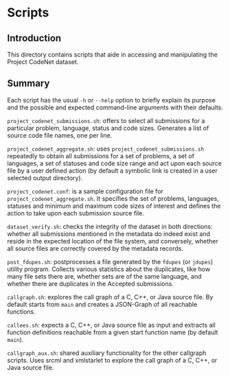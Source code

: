 # Scripts

## Introduction

This directory contains scripts that aide in accessing and
manipulating the Project CodeNet dataset.

## Summary

Each script has the usual `-h` or `--help` option to briefly explain its
purpose and the possible and expected command-line arguments with
their defaults.
  
`project_codenet_submissions.sh`: offers to select all submissions for a
particular problem, language,
status and code sizes. Generates a list of source code file names, one
per line.

`project_codenet_aggregate.sh`: uses `project_codenet_submissions.sh` repeatedly to
obtain all submissions for
a set of problems, a set of languages, a set of statuses and code size
range and act upon each source file by a user defined action (by
default a symbolic link is created in a user selected output directory).

`project_codenet.conf`: is a sample configuration file for `project_codenet_aggregate.sh`. It
specifies the set of problems, languages, statuses and minimum and
maximum code sizes of interest and
defines the action to take upon each submission source file.

`dataset_verify.sh`: checks the integrity of the dataset in both
directions: whether all
submissions mentioned in the metadata do indeed exist and reside in
the expected location of the file system, and conversely, whether all
source files are correctly covered by the metadata records.

`post_fdupes.sh`: postprocesses a file generated by the `fdupes` (or
`jdupes`) utility program. Collects various statistics about the
duplicates, like how many file sets there are, whether sets are of the
same language, and whether there are duplicates in the Accepted submissions.

`callgraph.sh`: explores the call graph of a C, C++, or Java source
file. By default starts from `main` and creates a JSON-Graph of all
reachable functions.

`callees.sh`: expects a C, C++, or Java source file as input and extracts all
function definitions reachable from a given start function name
(by default `main`).

`callgraph_aux.sh`: shared auxiliary functionality for the other
callgraph scripts. Uses srcml and xmlstarlet to explore the call graph
of a C, C++, or Java source file.
